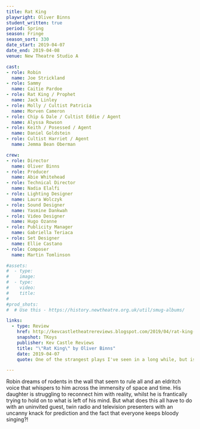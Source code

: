```yaml
---
title: Rat King
playwright: Oliver Binns
student_written: true
period: Spring
season: Fringe
season_sort: 330
date_start: 2019-04-07
date_end: 2019-04-08
venue: New Theatre Studio A

cast:
- role: Robin
  name: Joe Strickland
- role: Sammy
  name: Caitie Pardoe
- role: Rat King / Prophet
  name: Jack Linley
- role: Molly / Cultist Patricia
  name: Morven Cameron
- role: Chip & Dale / Cultist Eddie / Agent
  name: Alyssa Rowson
- role: Keith / Posessed / Agent
  name: Daniel Goldstein
- role: Cultist Harriet / Agent
  name: Jemma Bean Oberman

crew:
- role: Director
  name: Oliver Binns
- role: Producer
  name: Abie Whitehead
- role: Technical Director
  name: Nadia Elalfi
- role: Lighting Designer
  name: Laura Wolczyk
- role: Sound Designer
  name: Yasmine Dankwah
- role: Video Designer
  name: Hugo Ozanne
- role: Publicity Manager
  name: Gabriella Teriaca
- role: Set Designer
  name: Ellie Castano
- role: Composer
  name: Martin Tomlinson

#assets:
#  - type:
#    image:
#  - type:
#    video:
#    title:
#
#prod_shots:
#  # Use this - https://history.newtheatre.org.uk/util/smug-albums/

links:
  - type: Review
    href: http://kevcastletheatrereviews.blogspot.com/2019/04/rat-king-by-oliver-binns-nottingham-new.html
    snapshot: TKoys
    publisher: Kev Castle Reviews
    title: "\"Rat King\" by Oliver Binns"
    date: 2019-04-07
    quote: One of the strangest plays I've seen in a long while, but isn't it good to give an audience something off the wall and new, and something for them to question after they leave the theatre?

---
```


Robin dreams of rodents in the wall that seem to rule all and an eldritch voice that whispers to him across the immensity of space and time. His daughter is struggling to reconnect him with reality, whilst he is frantically trying to hold on to what is left of his mind. But what does this all have to do with an uninvited guest, twin radio and television presenters with an uncanny knack for prediction and the fact that everyone keeps bloody singing?!
